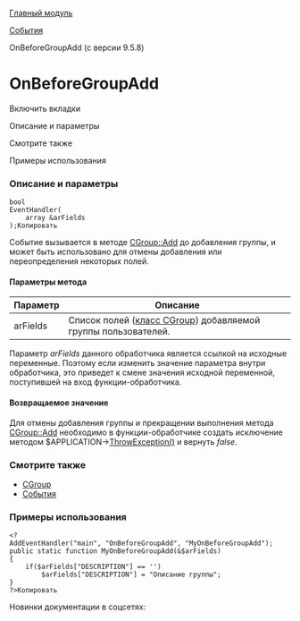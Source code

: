 [Главный модуль](/api_help/main/index.php)

[События](/api_help/main/events/index.php)

OnBeforeGroupAdd (с версии 9.5.8)

OnBeforeGroupAdd
================

Включить вкладки

Описание и параметры

Смотрите также

Примеры использования

### Описание и параметры

```
bool
EventHandler(
	array &arFields
);Копировать
```

Событие вызывается в методе [CGroup::Add](/api_help/main/reference/cgroup/add.php) до добавления группы,
и может быть использовано для отмены добавления или переопределения некоторых полей.

#### Параметры метода

| Параметр | Описание |
| --- | --- |
| arFields | Список полей ([класс CGroup](/api_help/main/reference/cgroup/index.php)) добавляемой группы пользователей. |

Параметр *arFields* данного обработчика является ссылкой на исходные переменные. Поэтому если изменить значение параметра внутри обработчика, это приведет к смене значения исходной переменной, поступившей на вход функции-обработчика.

#### Возвращаемое значение

Для отмены добавления группы и прекращении выполнения метода [CGroup::Add](/api_help/main/reference/cgroup/add.php) необходимо в функции-обработчике создать исключение методом $APPLICATION->[ThrowException()](/api_help/main/reference/cmain/throwexception.php) и вернуть *false*.

### Смотрите также

* [CGroup](/api_help/main/reference/cgroup/index.php)
* [События](http://dev.1c-bitrix.ru/learning/course/index.php?COURSE_ID=43&LESSON_ID=3493)

### Примеры использования

```
<?
AddEventHandler("main", "OnBeforeGroupAdd", "MyOnBeforeGroupAdd");
public static function MyOnBeforeGroupAdd(&$arFields)
{
	if($arFields["DESCRIPTION"] == '')
		$arFields["DESCRIPTION"] = "Описание группы";
}
?>Копировать
```

Новинки документации в соцсетях: